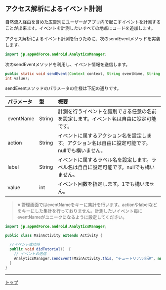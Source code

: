 ## アクセス解析によるイベント計測

自然流入経由を含めた広告別にユーザーがアプリ内で起こすイベントを計測することが出来ます。イベントを計測したいすべての地点にコードを追加します。

アクセス解析によるイベント計測を行うために、次のsendEventメソッドを実装します。

```java
import jp.appAdForce.android.AnalyticsManager;
```

次のsendEventメソッドを利用し、イベント情報を送信します。

```java
public static void sendEvent(Context context, String eventName, String action, String label,
int value);
```

sendEventメソッドのパラメータの仕様は下記の通りです。

|パラメータ|型|概要|
|:------|:------|:------|
|eventName|String|計測を行うイベントを識別できる任意の名前を設定します。イベント名は自由に設定可能です。|
|action|String|イベントに属するアクション名を設定します。アクション名は⾃由に設定可能です。nullでも構いません。|
|label|String|イベントに属するラベル名を設定します。ラベル名は⾃自に設定可能です。nullでも構いません。|
|value|int|イベント回数を指定します。1でも構いません。|

> ※ 管理画面ではeventNameをキーに集計を行います。actionやlabelなどをキーにした集計を行っておりません。計測したいイベント毎にeventNameがユニークになるように設定してください。

```java
import jp.appAdForce.android.AnalyticsManager;

public class MainActivity extends Activity {

  //イベント成功時
  public void didTutorial()　{
    // イベントの送信
    AnalyticsManager.sendEvent(MainActivity.this, "チュートリアル突破", null, null, 1);
  }
}
```

---
[トップ](/lang/ja/README.md)
